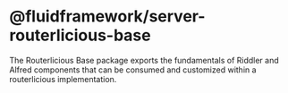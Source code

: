 # @fluidframework/server-routerlicious-base

The Routerlicious Base package exports the fundamentals of Riddler and Alfred components that can be consumed and customized within a routerlicious implementation.